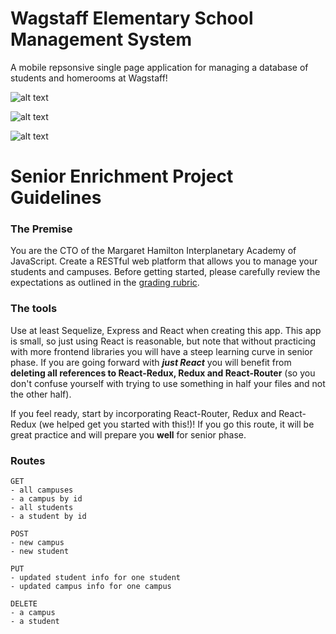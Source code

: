 # Wagstaff Elementary School Management System

A mobile repsonsive single page application for managing a database of students and homerooms at Wagstaff!

![alt text](https://raw.githubusercontent.com/destinmcmurry/wagstaff-elementary/master/public/images/display1.png)

![alt text](https://raw.githubusercontent.com/destinmcmurry/wagstaff-elementary/master/public/images/display2.png)

![alt text](https://raw.githubusercontent.com/destinmcmurry/wagstaff-elementary/master/public/images/display3.png)

# Senior Enrichment Project Guidelines

  ### The Premise

  You are the CTO of the Margaret Hamilton Interplanetary Academy of JavaScript. Create a RESTful web platform that allows you to manage your students and campuses. Before getting started, please carefully review the expectations as outlined in the [grading rubric](https://docs.google.com/document/d/1X5FekpyZqAiTmSU0ipAAHTGyIoInC-m-1a75YkMcejM).

  ### The tools

  Use at least Sequelize, Express and React when creating this app. This app is small, so just using React is reasonable, but note that without practicing with more frontend libraries you will have a steep learning curve in senior phase. If you are going forward with ***just React*** you will benefit from **deleting all references to React-Redux, Redux and React-Router** (so you don't confuse yourself with trying to use something in half your files and not the other half). 

  If you feel ready, start by incorporating React-Router, Redux and React-Redux (we helped get you started with this!)! If you go this route, it will be great practice and will prepare you **well** for senior phase.

  ### Routes

  ```
  GET
  - all campuses
  - a campus by id
  - all students
  - a student by id
  ```

  ```
  POST
  - new campus
  - new student
  ```

  ```
  PUT
  - updated student info for one student
  - updated campus info for one campus
  ```

  ```
  DELETE
  - a campus
  - a student
  ```
